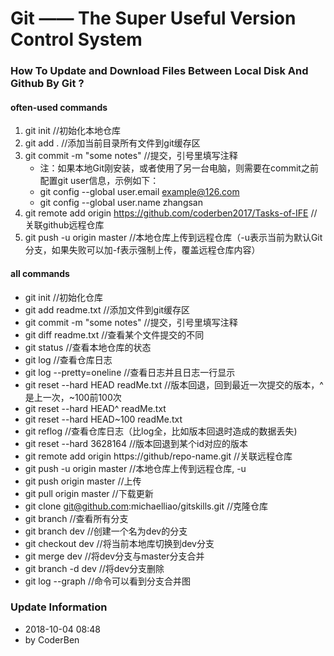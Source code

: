 # Git —— The Super Useful Version Control System

### How To Update and Download Files Between Local Disk And Github By Git ?

#### often-used commands
1. git init   //初始化本地仓库
2. git add .   //添加当前目录所有文件到git缓存区
3. git commit -m "some notes"   //提交，引号里填写注释
    - 注：如果本地Git刚安装，或者使用了另一台电脑，则需要在commit之前配置git user信息，示例如下：
    - git config --global user.email example@126.com
    - git config --global user.name zhangsan
4. git remote add origin https://github.com/coderben2017/Tasks-of-IFE   //关联github远程仓库
5. git push -u origin master   //本地仓库上传到远程仓库（-u表示当前为默认Git分支，如果失败可以加-f表示强制上传，覆盖远程仓库内容）

#### all commands
- git init   //初始化仓库
- git add readme.txt   //添加文件到git缓存区
- git commit -m "some notes"   //提交，引号里填写注释
- git diff readme.txt   //查看某个文件提交的不同
- git status   //查看本地仓库的状态
- git log   //查看仓库日志
- git log --pretty=oneline   //查看日志并且日志一行显示
- git reset --hard HEAD  readMe.txt   //版本回退，回到最近一次提交的版本，^是上一次，~100前100次
- git reset --hard HEAD^ readMe.txt
- git reset --hard HEAD~100 readMe.txt
- git reflog   //查看仓库日志（比log全，比如版本回退时造成的数据丢失)
- git reset --hard 3628164   //版本回退到某个id对应的版本
- git remote add origin https://github/repo-name.git   //关联远程仓库
- git push -u origin master   //本地仓库上传到远程仓库, -u
- git push origin master   //上传
- git pull origin master   //下载更新
- git clone git@github.com:michaelliao/gitskills.git   //克隆仓库
- git branch   //查看所有分支
- git branch dev   //创建一个名为dev的分支
- git checkout dev   //将当前本地库切换到dev分支
- git merge dev   //将dev分支与master分支合并
- git branch -d dev   //将dev分支删除
- git log --graph   //命令可以看到分支合并图

### Update Information
- 2018-10-04 08:48
- by CoderBen
